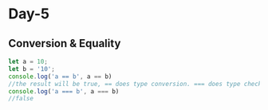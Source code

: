 # Day-5

## Conversion & Equality

```js
let a = 10;
let b = '10';
console.log('a == b', a == b)
//the result will be true, == does type conversion. === does type check.
console.log('a === b', a === b)
//false
```

